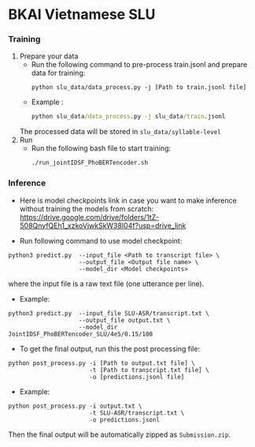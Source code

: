 # BKAI Vietnamese SLU

### Training 
1. Prepare your data
    - Run the following command to pre-process train.jsonl and prepare data for training:
        ```
        python slu_data/data_process.py -j [Path to train.jsonl file]
        ```
    - Example :
        ```cmd
        python slu_data/data_process.py -j slu_data/train.jsonl
        ```
    The processed data will be stored in `slu_data/syllable-level`
2. Run 
    - Run the following bash file to start training: 
        ```cmd
        ./run_jointIDSF_PhoBERTencoder.sh
        ```

### Inference
- Here is model checkpoints link in case you want to make inference without training the models from scratch: https://drive.google.com/drive/folders/1tZ-508QnyfQEh1_xzkoVjwkSkW38I04f?usp=drive_link

- Run following command to use model checkpoint:
```
python3 predict.py  --input_file <Path to transcript file> \
                    --output_file <Output file name> \
                    --model_dir <Model checkpoints>
```
where the input file is a raw text file (one utterance per line).

- Example: 
```
python3 predict.py  --input_file SLU-ASR/transcript.txt \
                    --output_file output.txt \
                    --model_dir JointIDSF_PhoBERTencoder_SLU/4e5/0.15/100
```
- To get the final output, run this the post processing file:
```
python post_process.py -i [Path to output.txt file] \
                       -t [Path to transcript.txt file] \
                       -o [predictions.jsonl file] 
```
- Example: 
```
python post_process.py -i output.txt \
                       -t SLU-ASR/transcript.txt \
                       -o predictions.jsonl 
```
Then the final output will be automatically zipped as `Submission.zip`.
